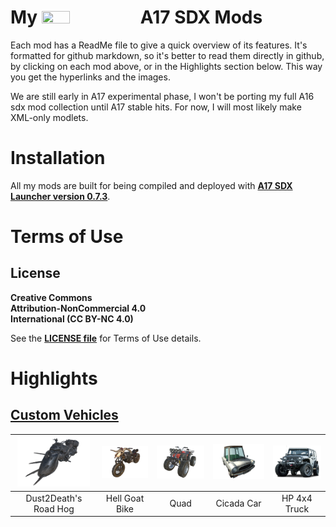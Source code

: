 <!--Read this in github to have all the visuals and formatting: https://github.com/manux32/7d2d_A17_sdx_mods-->
# My <img src="https://manux32.github.io/7dtd_miscImages/7dtd_logo_small.png" width="30%" height="30%"> A17 SDX Mods


Each mod has a ReadMe file to give a quick overview of its features. It's formatted for github markdown, so it's better to read them directly in github, by clicking on each mod above, or in the Highlights section below. This way you get the hyperlinks and the images.   

We are still early in A17 experimental phase, I won't be porting my full A16 sdx mod collection until A17 stable hits. For now, I will most likely make XML-only modlets.  

# Installation
All my mods are built for being compiled and deployed with [**A17 SDX Launcher version 0.7.3**](http://7d.l9000.co.uk/SDX073.rar). 

# Terms of Use
## License
**Creative Commons**  
**Attribution-NonCommercial 4.0**  
**International (CC BY-NC 4.0)**  

See the [**LICENSE file**](LICENSE.md) for Terms of Use details.

# Highlights

## [Custom Vehicles](manux_CustomVehicles_A17_modlet)  
| ![img](manux_CustomVehicles_A17_modlet/ItemIcons/manux_RoadHog.png) | ![img](manux_CustomVehicles_A17_modlet/ItemIcons/manux_HellGoatBike.png) | ![img](manux_CustomVehicles_A17_modlet/ItemIcons/manux_Quad.png) | ![img](manux_CustomVehicles_A17_modlet/ItemIcons/manux_CicadaCar.png) | ![img](manux_CustomVehicles_A17_modlet/ItemIcons/manux_HP4x4Truck.png) |  
|:---:|:---:|:---:|:---:|:---:|  
| Dust2Death's Road Hog | Hell Goat Bike | Quad | Cicada Car | HP 4x4 Truck |

